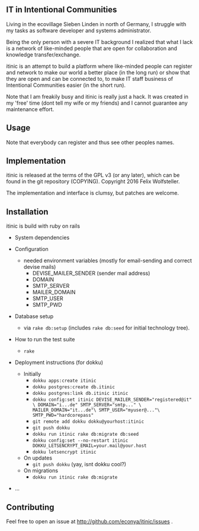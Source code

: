 ## IT in Intentional Communities

Living in the ecovillage Sieben Linden in north of Germany, I struggle with my
tasks as software developer and systems administrator.

Being the only person with a severe IT background I realized that what I lack
is a network of like-minded people that are open for collaboration and
knowledge transfer/exchange.

itinic is an attempt to build a platform where like-minded people can register
and network to make our world a better place (in the long run) or show
that they are open and can be connected to, to make IT staff business of
Intentional Communities easier (in the short run).

Note that I am freakily busy and itinic is really just a hack.
It was created in my 'free' time (dont tell my wife or my friends) and I cannot
guarantee any maintenance effort.

## Usage

Note that everybody can register and thus see other peoples names.

## Implementation

itinic is released at the terms of the GPL v3 (or any later), which can be found in the git repository (COPYING).  Copyright 2016 Felix Wolfsteller.

The implementation and interface is clumsy, but patches are welcome.

## Installation

itinic is build with ruby on rails

  * System dependencies

  * Configuration
    - needed environment variables (mostly for email-sending and correct
      devise mails)
      - DEVISE_MAILER_SENDER (sender mail address)
      - DOMAIN
      - SMTP_SERVER
      - MAILER_DOMAIN
      - SMTP_USER
      - SMTP_PWD

  * Database setup
    - via `rake db:setup` (includes `rake db:seed` for initial technology tree).

  * How to run the test suite
    - `rake`

  * Deployment instructions (for dokku)
    * Initially
      - `dokku apps:create itinic`
      - `dokku postgres:create db.itinic`
      - `dokku postgres:link db.itinic itinic`
      - `dokku config:set itinic DEVISE_MAILER_SENDER="registered@it" \
        DOMAIN="i...de" SMTP_SERVER="smtp..." \
        MAILER_DOMAIN="it...de"\
        SMTP_USER="myuser@..."\
        SMTP_PWD="hardcorepass"`
      - `git remote add dokku dokku@yourhost:itinic`
      - `git push dokku`
      - `dokku run itinic rake db:migrate db:seed`
      - `dokku config:set --no-restart itinic DOKKU_LETSENCRYPT_EMAIL=your.mail@your.host`
      - `dokku letsencrypt itinic`
    * On updates
      - `git push dokku` (yay, isnt dokku cool?)
    * On migrations
      - `dokku run itinic rake db:migrate`

  * ...

## Contributing

Feel free to open an issue at http://github.com/econya/itinic/issues .
